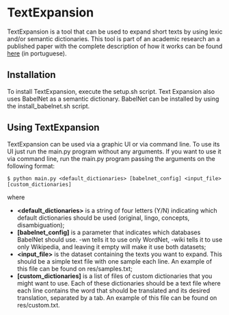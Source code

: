 TextExpansion
=============

TextExpansion is a tool that can be used to expand short texts by using lexic and/or semantic dictionaries. This tool is part of an academic research an a published paper with the complete description of how it works can be found [here](http://www.dt.fee.unicamp.br/~tiago/papers/TPS_ENIAC14.pdf) (in portuguese).

Installation
------------

To install TextExpansion, execute the setup.sh script. Text Expansion also uses BabelNet as a semantic dictionary. BabelNet can be installed by using the install_babelnet.sh script.

Using TextExpansion
-------------------

TextExpansion can be used via a graphic UI or via command line. To use its UI just run the main.py program without any arguments. If you want to use it via command line, run the main.py program passing the arguments on the following format:

```
$ python main.py <default_dictionaries> [babelnet_config] <input_file> [custom_dictionaries]
```

where 

* **\<default_dictionaries\>** is a string of four letters (Y/N) indicating which default dictionaries should be used (original, lingo, concepts, disambiguation);
* **\[babelnet_config\]** is a parameter that indicates which databases BabelNet should use. -wn tells it to use only WordNet, -wiki tells it to use only Wikipedia, and leaving it empty will make it use both datasets;
* **\<input_file\>** is the dataset containing the texts you want to expand. This should be a simple text file with one sample each line. An example of this file can be found on res/samples.txt;
* **\[custom_dictionaries\]** is a list of files of custom dictionaries that you might want to use. Each of these dictionaries should be a text file where each line contains the word that should be translated and its desired translation, separated by a tab. An example of this file can be found on res/custom.txt.

